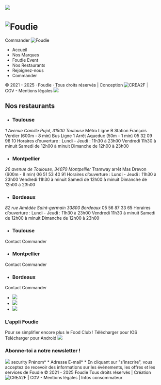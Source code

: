 ![](https://www.foudie.fr/themes/zims/loader/loader-foudie.gif?c=2)
#  ![Foudie](https://www.foudie.fr/media/images/logo-foudie2.svg)
Commander
![Foudie](https://www.foudie.fr/media/images/logo-tete2.svg)
  * Accueil
  * Nos Marques
  * Foudie Event
  * Nos Restaurants
  * Rejoignez-nous
  * Commander


© 2021 - 2025 · Foudie · Tous droits réservés | Conception ![CREA2F](https://www.foudie.fr/media/images/crea2f-logo-w.png) | CGV - Mentions légales
![](https://www.foudie.fr/media/images/backgrounds/resto/restos.jpg)
## Nos restaurants
  * ###  Toulouse
_1 Avenue Camille Pujol, 31500 Toulouse_ Métro Ligne B Station François Verdier (600m - 8 min) Bus Ligne 1 Arrêt Aqueduc (50m - 1 min) 
05 32 09 98 10 
Horaires d’ouverture :  Lundi - Jeudi : 11h30 à 23h00 Vendredi 11h30 à minuit Samedi de 12h00 à minuit Dimanche de 12h00 à 23h00 
  * ###  Montpellier
_26 avenue de Toulouse, 34070 Montpellier_ Tramway arrêt Mas Drevon (600m - 8 min) 
06 51 53 40 91 
Horaires d’ouverture :  Lundi - Jeudi : 11h30 à 23h00 Vendredi 11h30 à minuit Samedi de 12h00 à minuit Dimanche de 12h00 à 23h00 
  * ###  Bordeaux 
_82 rue Amédée Saint-germain 33800 Bordeaux_
05 56 87 33 65 
Horaires d’ouverture :  Lundi - Jeudi : 11h30 à 23h00 Vendredi 11h30 à minuit Samedi de 12h00 à minuit Dimanche de 12h00 à 23h00 


  * ### Toulouse
Contact Commander
  * ### Montpellier
Contact Commander
  * ### Bordeaux
Contact Commander


  * ![](https://www.foudie.fr/media/images/backgrounds/resto/tls.jpg)
  * ![](https://www.foudie.fr/media/images/backgrounds/resto/montpel.jpg)
  * ![](https://www.foudie.fr/media/images/backgrounds/resto/bdx.jpg)


### L'appli Foudie
Pour se simplifier encore plus le Food Club ! Télécharger pour IOS  Télécharger pour Android 
![](https://www.foudie.fr/media/images/appli2.svg)
### Abonne-toi a notre newsletter !
![](https://www.foudie.fr/media/images/check.png)
security 
Prénom* *
Adresse E-mail* *
En cliquant sur "s'inscrire", vous acceptez de recevoir des informations sur les événements, les offres et les services de Foudie
© 2021 - 2025 Foudie Tous droits réservés | Création ![CREA2F](https://www.foudie.fr/media/images/crea2f-logo-w.png) | CGV - Mentions légales |  Infos consommateur 
